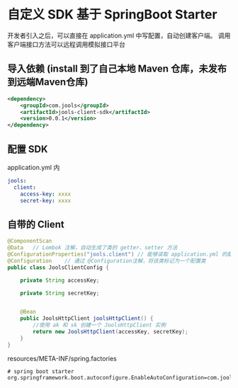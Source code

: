 # 自定义 SDK 基于 SpringBoot Starter

开发者引入之后，可以直接在 application.yml 中写配置，自动创建客户端。
调用客户端接口方法可以远程调用模拟接口平台


## 导入依赖 (install 到了自己本地 Maven 仓库，未发布到远端Maven仓库)
```xml
<dependency>
    <groupId>com.jools</groupId>
    <artifactId>jools-client-sdk</artifactId>
    <version>0.0.1</version>
</dependency>
```

## 配置 SDK
application.yml 内
```yml
jools:
  client:
    access-key: xxxx
    secret-key: xxxx
```


## 自带的 Client
```java
@ComponentScan
@Data   // Lombok 注解，自动生成了类的 getter、setter 方法
@ConfigurationProperties("jools.client") // 能够读取 application.yml 的配置，读取到配置之后，把这个读到的配置设置到我们这里的属性中，配置前缀为 "jools.client"
@Configuration    // 通过 @Configuration注解，将该类标记为一个配置类
public class JoolsClientConfig {

    private String accessKey;

    private String secretKey;


    @Bean
    public JoolsHttpClient joolsHttpClient() {
        //使用 ak 和 sk 创建一个 JoolsHttpClient 实例
        return new JoolsHttpClient(accessKey, secretKey);
    }
}
```
resources/META-INF/spring.factories
```properties
# spring boot starter
org.springframework.boot.autoconfigure.EnableAutoConfiguration=com.jools.joolsclientsdk.JoolsClientConfig
```

